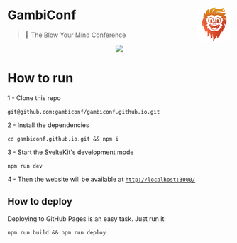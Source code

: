 # <img src="/static/favicon.png" align="right" height="75px" />  GambiConf

> 🐒 The Blow Your Mind Conference

<p align="center">
  <img src="https://user-images.githubusercontent.com/9501115/162629911-d01fcf9d-61be-4d3b-9503-8ab04d496554.png">
</p>

# How to run

1 - Clone this repo

```
git@github.com:gambiconf/gambiconf.github.io.git
```

2 - Install the dependencies

```
cd gambiconf.github.io.git && npm i
```

3 - Start the SvelteKit's development mode

```
npm run dev
```

4 - Then the website will be available at [`http://localhost:3000/`](http://localhost:3000/)

## How to deploy

Deploying to GitHub Pages is an easy task. Just run it:

```
npm run build && npm run deploy
```
